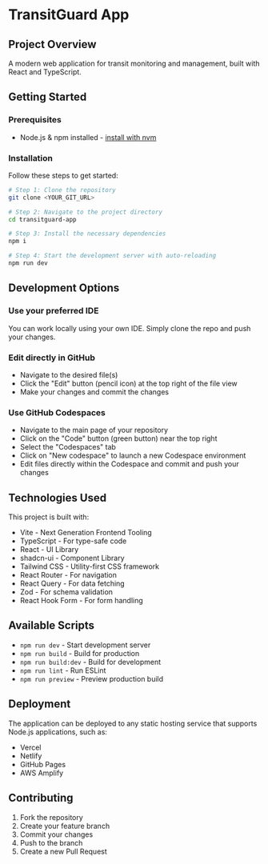 # TransitGuard App

## Project Overview

A modern web application for transit monitoring and management, built with React and TypeScript.

## Getting Started

### Prerequisites

- Node.js & npm installed - [install with nvm](https://github.com/nvm-sh/nvm#installing-and-updating)

### Installation

Follow these steps to get started:

```sh
# Step 1: Clone the repository
git clone <YOUR_GIT_URL>

# Step 2: Navigate to the project directory
cd transitguard-app

# Step 3: Install the necessary dependencies
npm i

# Step 4: Start the development server with auto-reloading
npm run dev
```

## Development Options

### Use your preferred IDE

You can work locally using your own IDE. Simply clone the repo and push your changes.

### Edit directly in GitHub

- Navigate to the desired file(s)
- Click the "Edit" button (pencil icon) at the top right of the file view
- Make your changes and commit the changes

### Use GitHub Codespaces

- Navigate to the main page of your repository
- Click on the "Code" button (green button) near the top right
- Select the "Codespaces" tab
- Click on "New codespace" to launch a new Codespace environment
- Edit files directly within the Codespace and commit and push your changes

## Technologies Used

This project is built with:

- Vite - Next Generation Frontend Tooling
- TypeScript - For type-safe code
- React - UI Library
- shadcn-ui - Component Library
- Tailwind CSS - Utility-first CSS framework
- React Router - For navigation
- React Query - For data fetching
- Zod - For schema validation
- React Hook Form - For form handling

## Available Scripts

- `npm run dev` - Start development server
- `npm run build` - Build for production
- `npm run build:dev` - Build for development
- `npm run lint` - Run ESLint
- `npm run preview` - Preview production build

## Deployment

The application can be deployed to any static hosting service that supports Node.js applications, such as:
- Vercel
- Netlify
- GitHub Pages
- AWS Amplify

## Contributing

1. Fork the repository
2. Create your feature branch
3. Commit your changes
4. Push to the branch
5. Create a new Pull Request

